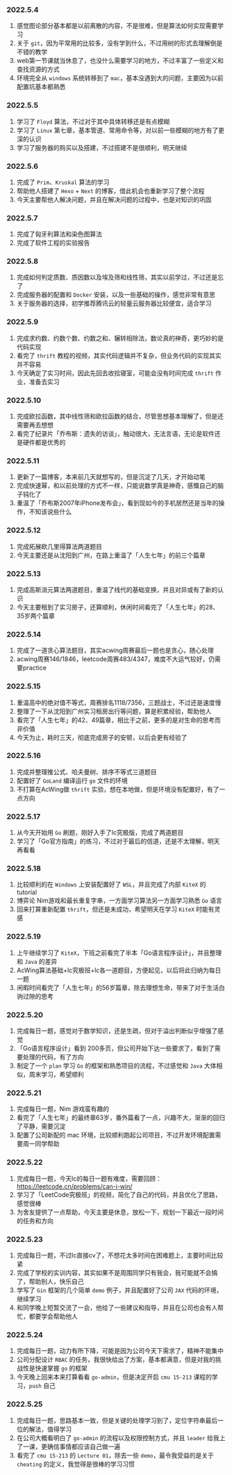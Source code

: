 ### 2022.5.4

1. 感觉图论部分基本都是以前离散的内容，不是很难，但是算法如何实现需要学习
2. 关于 `git`，因为平常用的比较多，没有学到什么，不过用树的形式去理解倒是不错的教学
3. web第一节课就当休息了，也没什么需要学习的地方，不过丰富了一些定义和查找资源的方式
4. 环境完全从 `windows` 系统转移到了 `mac`，基本没遇到大的问题，主要因为以前配置坑基本都熟悉

### 2022.5.5

1. 学习了 `Floyd` 算法，不过对于其中具体转移还是有点模糊
2. 学习了 `Linux` 第七章，基本管道、常用命令等，对以前一些模糊的地方有了更深的认识
3. 学习了服务器的购买以及搭建，不过搭建不是很顺利，明天继续

### 2022.5.6

1. 完成了 `Prim`、`Kruskal` 算法的学习
2. 帮助他人搭建了 `Hexo` + `Next` 的博客，借此机会也重新学习了整个流程
3. 今天主要帮他人解决问题，并且在解决问题的过程中，也是对知识的巩固

### 2022.5.7

1. 完成了匈牙利算法和染色图算法
2. 完成了软件工程的实验报告

### 2022.5.8

1. 完成如何判定质数、质因数以及埃及筛和线性筛，其实以前学过，不过还是忘了
2. 完成服务器的配置和 `Docker` 安装，以及一些基础的操作，感觉非常有意思
3. 关于服务器的选择，初学推荐腾讯云的轻量云服务器比较便宜，适合学习

### 2022.5.9

1. 完成求约数、约数个数、约数之和、辗转相除法，数论真的神奇，更巧妙的是代码实现
2. 看完了 `thrift` 教程的视频，其实代码逻辑并不复杂，但业务代码的实现其实并不容易
3. 今天确定了实习时间，因此先回去收拾寝室，可能会没有时间完成 `thrift` 作业，准备去实习

### 2022.5.10

1. 完成欧拉函数，其中线性筛和欧拉函数的结合，尽管思想基本理解了，但是还需要再去想想
2. 看完了纪录片「乔布斯：遗失的访谈」，触动很大，无法言语，无论是软件还是硬件都是优秀的

### 2022.5.11

1. 更新了一篇博客，本来前几天就想写的，但是沉淀了几天，才开始动笔
2. 完成快速幂，和以前处理的方式不一样，只能说数学真是神奇，感慨自己的脑子钝化了
3. 重温了「乔布斯2007年iPhone发布会」，看到现如今的手机居然还是当年的操作，不知该说些什么

### 2022.5.12

1. 完成拓展欧几里得算法两道题目
2. 今天主要还是从沈阳到广州，在路上重温了「人生七年」的前三个篇章

### 2022.5.13

1. 完成高斯消元算法两道题目，重温了线代的基础变换，并且对异或有了新的认识
2. 今天主要租到了实习房子，还算顺利，休闲时间看完了「人生七年」的28、35岁两个篇章

### 2022.5.14

1. 完成了一道贪心算法题目，其实acwing周赛最后一题也是贪心，随心处理
2. acwing周赛146/1846，leetcode周赛483/4347，难度不大运气较好，仍需要practice

### 2022.5.15

1. 重温高中的绝对值不等式，周赛排名1118/7356，三题战士，不过还是速度慢
2. 整理了一下从沈阳到广州实习租房出行等问题，算是积累经验，帮助他人
3. 看完了「人生七年」的42、49篇章，相比于之前，更多的是对生命的思考而非价值
4. 今天为止，耗时三天，彻底完成房子的安顿，以后会更有经验了

### 2022.5.16

1. 完成并整理推公式、哈夫曼树、排序不等式三道题目
2. 配置好了 `GoLand` 编译运行 `go` 文件的环境
3. 不打算在AcWing做 `thrift` 实验，想在本地做，但是环境没有配置好，有了一点方向

### 2022.5.17

1. 从今天开始用 `Go` 刷题，刚好入手了lc究极版，完成了两道题目
2. 学习了「Go官方指南」的练习，不过对于最后的信道，还是不太理解，明天再看看

### 2022.5.18

1. 比较顺利的在 `Windows` 上安装配置好了 `WSL`，并且完成了内部 `KiteX` 的 tutorial
2. 博弈论 Nim游戏和最长重复字串，一方面学习算法另一方面学习熟悉 `Go` 语言
3. 回来打算重新配置 `thrift`，但还是未成功，希望明天在学习 `KiteX` 时能有灵感

### 2022.5.19

1. 上午继续学习了 `KiteX`，下班之前看完了半本「Go语言程序设计」，并且整理和 `Java` 的差异
2. AcWing算法基础+lc究极班+lc各一道题目，方便起见，以后将此归纳为每日一题
3. 闲暇时间看完了「人生七年」的56岁篇章，除去理想生命，带来了对于生活白驹过隙的思考

### 2022.5.20

1. 完成每日一题，感觉对于数学知识，还是生疏，但对于溢出判断似乎增强了感觉
2. 「Go语言程序设计」看到 200多页，但公司开始下达一些要求了，看到了需要处理的代码，有了方向
3. 制定了一个 `plan` 学习 `Go` 的框架和熟悉项目的流程，不过感觉和 `Java` 大体相似，周末学习，希望顺利

### 2022.5.21

1. 完成每日一题，Nim 游戏蛮有趣的
2. 看完了「人生七年」的最终章63岁，番外篇看了一点，兴趣不大，渐渐的回归了平静，需要沉淀
3. 配置了公司新配的 mac 环境，比较顺利跑起公司项目，不过开发环境配置需要周一同学帮助

### 2022.5.22

1. 完成每日一题，今天lc的每日一题有难度，需要回顾：https://leetcode.cn/problems/can-i-win/
2. 学习了「LeetCode究极班」的视频，简化了自己的代码，并且优化了思路，感觉很棒
3. 为舍友提供了一点帮助，今天主要是休息，放松一下，规划一下最近一段时间的任务和方向

### 2022.5.23

1. 完成每日一题，不过lc直接cv了，不想花太多时间在困难题上，主要时间比较紧
2. 完成了学校的实训内容，其实如果不是周围同学只有我会，我可能就不会搞了，帮助别人，快乐自己
3. 学写了 `Gin` 框架的几个简单 `demo` 例子，并且配置好了公司 `JAX` 代码的环境，继续学习
4. 和同学晚上短暂交流了一会，他给了一些建议和指导，并且在公司也会有人帮忙，都要学会帮助他人

### 2022.5.24

1. 完成每日一题，动力有所下降，可能是因为公司今天下需求了，精神不能集中
2. 公司分配设计 `RBAC` 的任务，我很快给出了方案，基本都满意，但是对我的挑战性是快速掌握 `go` 的框架
3. 今天晚上回来本来打算看看 `go-admin`，但是决定开启 `cmu 15-213` 课程的学习，`push` 自己

### 2022.5.25

1. 完成每日一题，思路基本一致，但是关键的处理学习到了，定位字符串最后一位的解法，值得学习
2. 在公司大概看明白了 `go-admin` 的流程以及权限控制方式，并且 `leader` 给我上了一课，更确信事情都应该自己做一遍
3. 看完了 `cmu 15-213` 的 `Lecture 01`，除去一些 `demo`，最令我受益的是关于 `cheating` 的定义，我觉得是很棒的学习习惯